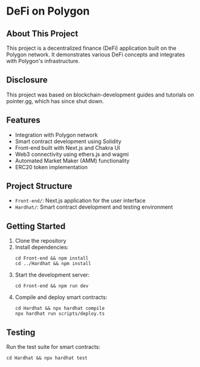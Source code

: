 # DeFi on Polygon

## About This Project

This project is a decentralized finance (DeFi) application built on the Polygon network. It demonstrates various DeFi concepts and integrates with Polygon's infrastructure.

## Disclosure

This project was based on blockchain-development guides and tutorials on pointer.gg, which has since shut down.

## Features

- Integration with Polygon network
- Smart contract development using Solidity
- Front-end built with Next.js and Chakra UI
- Web3 connectivity using ethers.js and wagmi
- Automated Market Maker (AMM) functionality
- ERC20 token implementation

## Project Structure

- `Front-end/`: Next.js application for the user interface
- `Hardhat/`: Smart contract development and testing environment

## Getting Started

1. Clone the repository
2. Install dependencies:
   ```
   cd Front-end && npm install
   cd ../Hardhat && npm install
   ```
3. Start the development server:
   ```
   cd Front-end && npm run dev
   ```
4. Compile and deploy smart contracts:
   ```
   cd Hardhat && npx hardhat compile
   npx hardhat run scripts/deploy.ts
   ```

## Testing

Run the test suite for smart contracts:
```
cd Hardhat && npx hardhat test
```

